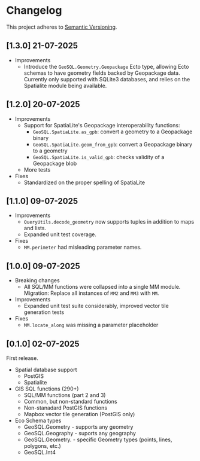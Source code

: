 # Changelog

This project adheres to [Semantic Versioning](http://semver.org/spec/v2.0.0.html).

## [1.3.0] 21-07-2025

* Improvements
  * Introduce the `GeoSQL.Geometry.Geopackage` Ecto type, allowing Ecto schemas to
    have geometry fields backed by Geopackage data. Currently only supported with
    SQLite3 databases, and relies on the Spatialite module being available.

## [1.2.0] 20-07-2025

* Improvements
  * Support for SpatiaLite's Geopackage interoperability functions:
    * `GeoSQL.SpatiaLite.as_gpb`: convert a geometry to a Geopackage binary
    * `GeoSQL.SpatiaLite.geom_from_gpb`: convert a Geopackage binary to a geometry
    * `GeoSQL.SpatiaLite.is_valid_gpb`: checks validity of a Geopackage blob
  * More tests
* Fixes
  * Standardized on the proper spelling of SpatiaLite

## [1.1.0] 09-07-2025

* Improvements
  * `QueryUtils.decode_geometry` now supports tuples in addition to maps and lists.
  * Expanded unit test coverage.
* Fixes
  * `MM.perimeter` had misleading parameter names.

## [1.0.0] 09-07-2025

* Breaking changes
  * All SQL/MM functions were collapsed into a single MM module.
    Migration: Replace all instances of `MM2` and `MM3` with `MM`.
* Improvements
  * Expanded unit test suite considerably, improved vector tile generation tests
* Fixes
  * `MM.locate_along` was missing a parameter placeholder

## [0.1.0] 02-07-2025

First release.

* Spatial database support
  * PostGIS
  * Spatialite
* GIS SQL functions (290+)
  * SQL/MM functions (part 2 and 3)
  * Common, but non-standard functions
  * Non-stanadard PostGIS functions
  * Mapbox vector tile generation (PostGIS only)
* Eco Schema types
  * GeoSQL.Geometry - supports any geometry
  * GeoSQL.Geography - suports any geography
  * GeoSQL.Geometry.<Type> - specific Geometry types (points, lines, polygons, etc.)
  * GeoSQL.Int4
